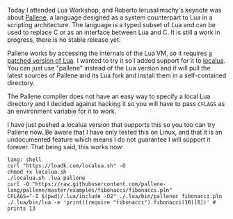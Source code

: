 <!--@
  title="Pallene support in localua"
  published="2022-10-10 17:50:00"
  description = "localua now supports Pallene."
-->

Today I attended Lua Workshop, and Roberto Ierusalimschy's keynote was about [Pallene](https://github.com/pallene-lang/pallene), a language designed as a system counterpart to Lua in a scripting architecture. The language is a typed subset of Lua and can be used to replace C or as an interface between Lua and C. It is still a work in progress, there is no stable release yet.

Pallene works by accessing the internals of the Lua VM, so it requires [a patched version of Lua](https://github.com/pallene-lang/lua-internals). I wanted to try it so I added support for it to [localua](https://loadk.com). You can just use "pallene" instead of the Lua version and it will pull the latest sources of Pallene and its Lua fork and install them in a self-contained directory.

The Pallene compiler does not have an easy way to specify a local Lua directory and I decided against hacking it so you will have to pass `CFLAGS` as an environment variable for it to work.

I have just pushed a localua version that supports this so you too can try Pallene now. Be aware that I have only tested this on Linux, and that it is an undocumented feature which means I do not guarantee I will support it forever. That being said, this works now:

    lang: shell
    curl "https://loadk.com/localua.sh" -O
    chmod +x localua.sh
    ./localua.sh .lua pallene
    curl -O "https://raw.githubusercontent.com/pallene-lang/pallene/master/examples/fibonacci/fibonacci.pln"
    CFLAGS="-I $(pwd)/.lua/include -O2" ./.lua/bin/pallenec fibonacci.pln
    ./.lua/bin/lua -e 'print((require "fibonacci").fibonacci(10)[8])' # prints 13
